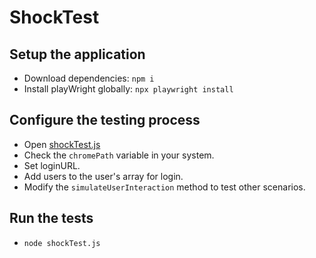 # ShockTest

## Setup the application
- Download dependencies: `npm i`
- Install playWright globally: `npx playwright install`

## Configure the testing process
- Open [shockTest.js](./shockTest.js)
- Check the `chromePath` variable in your system.
- Set loginURL.
- Add users to the user's array for login.
- Modify the `simulateUserInteraction` method to test other scenarios.

## Run the tests
- `node shockTest.js`
